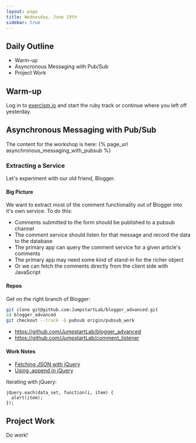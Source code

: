 ```yaml
---
layout: page
title: Wednesday, June 19th
sidebar: true
---
```


## Daily Outline

* Warm-up
* Asyncronous Messaging with Pub/Sub
* Project Work

## Warm-up

Log in to [exercism.io](http://exercism.io) and start the ruby track or continue where you left off yesterday.

## Asynchronous Messaging with Pub/Sub

The content for the workshop is here: {% page_url asynchronous_messaging_with_pubsub %}

### Extracting a Service

Let's experiment with our old friend, Blogger.

#### Big Picture

We want to extract most of the comment functionality out of Blogger into it's own service. To do this:

* Comments submitted to the form should be published to a pubsub channel
* The comment service should listen for that message and record the data to the database
* The primary app can query the comment service for a given article's comments
* The primary app may need some kind of stand-in for the richer object
* Or we can fetch the comments directly from the client side with JavaScript

#### Repos

Get on the right branch of Blogger:

```bash
git clone git@github.com:JumpstartLab/blogger_advanced.git
cd blogger_advanced
git checkout --track -b pubsub origin/pubsub_work
```

* https://github.com/JumpstartLab/blogger_advanced
* https://github.com/JumpstartLab/comment_listener


#### Work Notes

* [Fetching JSON with jQuery](http://api.jquery.com/jQuery.getJSON/)
* [Using .append in jQuery](http://api.jquery.com/append/)

Iterating with jQuery:

```
jQuery.each(data_set, function(i, item) {
  alert(item);
});
```

## Project Work

Do work!
